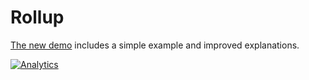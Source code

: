 # Rollup

[The new demo](https://docs.sheetjs.com/docs/getting-started/demos/bundler#rollup)
includes a simple example and improved explanations.


[![Analytics](https://ga-beacon.appspot.com/UA-36810333-1/SheetJS/js-xlsx?pixel)](https://github.com/SheetJS/js-xlsx)

